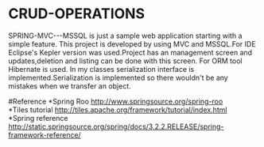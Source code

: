 # CRUD-OPERATIONS
SPRING-MVC---MSSQL is just a sample web application starting with a simple feature.
This project is developed by using MVC and MSSQL.For IDE Eclipse's Kepler version was used.Project has an management screen and updates,deletion and listing can be done with this screen.
For ORM tool Hibernate is used.
In my classes serialization interface is implemented.Serialization is implemented so there wouldn't be any mistakes when we transfer an object.

#Reference
*Spring Roo http://www.springsource.org/spring-roo                              
*Tiles tutorial http://tiles.apache.org/framework/tutorial/index.html         
*Spring reference http://static.springsource.org/spring/docs/3.2.2.RELEASE/spring-framework-reference/
